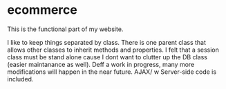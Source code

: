 # ecommerce
This is the functional part of my website.

 I like to keep things separated by class. There is one parent class that allows other classes to inherit methods and properties.
 I felt that a session class must be stand alone cause I dont want to clutter up the DB class (easier maintanance as well).
 Deff a work in progress, many more modifications will happen in the near future. AJAX/ w Server-side code is included.
